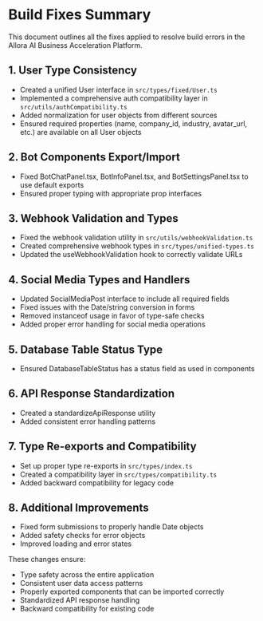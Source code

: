 
# Build Fixes Summary

This document outlines all the fixes applied to resolve build errors in the Allora AI Business Acceleration Platform.

## 1. User Type Consistency
- Created a unified User interface in `src/types/fixed/User.ts`
- Implemented a comprehensive auth compatibility layer in `src/utils/authCompatibility.ts`
- Added normalization for user objects from different sources
- Ensured required properties (name, company_id, industry, avatar_url, etc.) are available on all User objects

## 2. Bot Components Export/Import
- Fixed BotChatPanel.tsx, BotInfoPanel.tsx, and BotSettingsPanel.tsx to use default exports
- Ensured proper typing with appropriate prop interfaces

## 3. Webhook Validation and Types
- Fixed the webhook validation utility in `src/utils/webhookValidation.ts`
- Created comprehensive webhook types in `src/types/unified-types.ts`
- Updated the useWebhookValidation hook to correctly validate URLs

## 4. Social Media Types and Handlers
- Updated SocialMediaPost interface to include all required fields
- Fixed issues with the Date/string conversion in forms
- Removed instanceof usage in favor of type-safe checks
- Added proper error handling for social media operations

## 5. Database Table Status Type
- Ensured DatabaseTableStatus has a status field as used in components

## 6. API Response Standardization
- Created a standardizeApiResponse utility
- Added consistent error handling patterns

## 7. Type Re-exports and Compatibility
- Set up proper type re-exports in `src/types/index.ts`
- Created a compatibility layer in `src/types/compatibility.ts`
- Added backward compatibility for legacy code

## 8. Additional Improvements
- Fixed form submissions to properly handle Date objects
- Added safety checks for error objects
- Improved loading and error states

These changes ensure:
- Type safety across the entire application
- Consistent user data access patterns
- Properly exported components that can be imported correctly
- Standardized API response handling
- Backward compatibility for existing code
